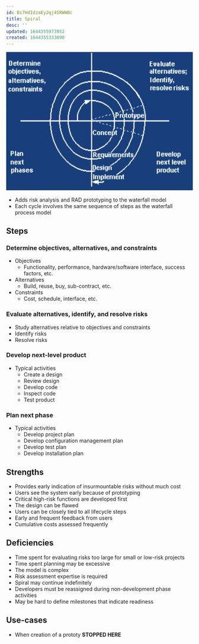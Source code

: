 ```yaml
---
id: Bs7HdIdzaEy2qj4SRWWBc
title: Spiral
desc: ''
updated: 1644355973952
created: 1644355333890
---
```


![](/assets/images/2022-02-08-14-22-29.png)
- Adds risk analysis and RAD prototyping to the waterfall model
- Each cycle involves the same sequence of steps as the waterfall process model
## Steps
### Determine objectives, alternatives, and constraints
- Objectives
    - Functionality, performance, hardware/software interface, success factors, etc.
- Alternatives
    - Build, reuse, buy, sub-contract, etc.
- Constraints
    - Cost, schedule, interface, etc.
### Evaluate alternatives, identify, and resolve risks
- Study alternatives relative to objectives and constraints
- Identify risks
- Resolve risks
### Develop next-level product
- Typical activities
    - Create a design
    - Review design
    - Develop code
    - Inspect code
    - Test product  
### Plan next phase
- Typical activities
    - Develop project plan
    - Develop configuration management plan
    - Develop test plan
    - Develop installation plan
## Strengths
- Provides early indication of insurmountable risks without much cost
- Users see the system early because of prototyping
- Critical high-risk functions are developed first
- The design can be flawed
- Users can be closely tied to all lifecycle steps
- Early and frequent feedback from users
- Cumulative costs assessed frequently
## Deficiencies
- Time spent for evaluating risks too large for small or low-risk projects
- Time spent planning may be excessive
- The model is complex
- Risk assessment expertise is required
- Spiral may continue indefinitely
- Developers must be reassigned during non-development phase activities
- May be hard to define milestones that indicate readiness
## Use-cases
- When creation of a prototy
**STOPPED HERE**